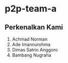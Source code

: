 # p2p-team-a

## Perkenalkan Kami

1. Achmad Norman
2. Ade Imannurohma
3. Dimas Satrio Anggoro
4. Bambang Nugraha
